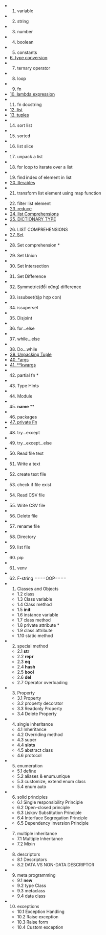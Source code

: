 - 1. variable
- 2. string
- 3. number
- 4. boolean
- 5. constants
- [6. type conversion](Basic#6-type-conversion)
- 7. ternary operator
- 8. loop
- 9. fn
- [10. lambda expression](Basic#10-lambda-expressions)
- 11. fn docstring
- [12. list](Basic#12-list)
- [13. tuples](Basic#13-tuples)
- 14. sort list
- 15. sorted
- 16. list slice
- 17. unpack a list
- 18. for loop to iterate over a list
- 19. find index of element in list
- [20. Iterables](Basic#20-iterables)
- 21. transform list element using map function
- 22. filter list element
- [23. reduce](Basic#23-reduce)
- [24. list Comprehensions](Basic#24-list-comprehensions)
- [25. DICTIONARY TYPE](Basic#25-dictionary-type)
- 26. LIST COMPREHENSIONS
- [27. Set](Basic#27-set)
- 28. Set comprehension *
- 29. Set Union
- 30. Set Intersection
- 31. Set Difference
- 32. Symmetric(đối xứng) difference
- 33. issubset(tập hợp con)
- 34. issuperset
- 35. Disjoint
- 36. for...else
- 37. while...else
- 38. Do...while
- [39. Unpacking Tuple](Basic#39-unpacking-tuple)
- [40. *args](Basic#40-args)
- [41. **kwargs](Basic#41-kwargs)
- 42. partial fn *
- 43. Type Hints
- 44. Module
- 45. __name__ **
- 46. packages
- [47. private Fn](Basic#47-private-fn)
- 48. try...except
- 49. try...except...else
- 50. Read file text
- 51. Write a text
- 52. create text file
- 53. check if file exist
- 54. Read CSV file
- 55. Write CSV file
- 56. Delete file
- 57. rename file
- 58. Directory
- 59. list file
- 60. pip
- 61. venv
- 62. F-string 
====OOP====
- 01. Classes and Objects
    + 1.2 class
    + 1.3 Class variable
    + 1.4 Class method
    + 1.5 **init**
    + 1.6 instance variable
    + 1.7 class method
    + 1.8 private attribute *
    + 1.9 class attribute
    + 1.10 static method
- 02. special method
    + 2.1 __str__
    + 2.2 __repr__
    + 2.3 __eq__
    + 2.4 __hash__
    + 2.5 __bool__
    + 2.6 __del__
    + 2.7 Operator overloading
- 03. Property
    + 3.1 Property
    + 3.2 property decorator
    + 3.3 Readonly Property
    + 3.4 Delete Property
- 04. single inheritance
    + 4.1 Inheritance
    + 4.2 Overriding method
    + 4.3 super
    + 4.4 __slots__
    + 4.5 abstract class
    + 4.6 protocol
- 05. enumeration
    + 5.1 define
    + 5.2 aliases & enum.unique
    + 5.3 customize, extend enum class
    + 5.4 enum auto
- 06. solid principles
    + 6.1 Single responsibility Principle
    + 6.2 Open–closed principle
    + 6.3 Liskov Substitution Principle
    + 6.4 Interface Segregation Principle
    + 6.5 Dependency Inversion Principle
- 07. multiple inheritance
    + 7.1 Multiple Inheritance
    + 7.2 Mixin
- 08. descriptors
    + 8.1 Descriptors
    + 8.2 DATA VS NON-DATA DESCRIPTOR
- 09. meta programming
    + 9.1 __new__
    + 9.2 type Class
    + 9.3 metaclass
    + 9.4 data class
- 10. exceptions
    + 10.1 Exception Handling
    + 10.2 Raise exception
    + 10.3 Raise form
    + 10.4 Custom exception







